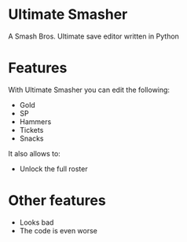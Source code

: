 # Ultimate Smasher
A Smash Bros. Ultimate save editor written in Python

Features
=====
With Ultimate Smasher you can edit the following:

* Gold
* SP
* Hammers
* Tickets
* Snacks



It also allows to:
* Unlock the full roster


Other features
=====

- Looks bad
- The code is even worse
